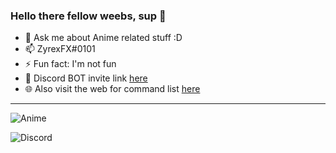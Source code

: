 ### Hello there fellow weebs, sup 👋

- 💬 Ask me about Anime related stuff :D
- 📫 ZyrexFX#0101
- ⚡ Fun fact: I'm not fun
- 🤖 Discord BOT invite link [here](https://discord.com/oauth2/authorize?client_id=753589173486616749&scope=bot&permissions=36891718)
- 🌐 Also visit the web for command list [here](https://zyrexfx.github.io/MeguWeb/)
- - - 
![Anime](https://i.imgur.com/KEfMEAu.gif) 


![Discord](https://discord.c99.nl/widget/theme-2/373404212748484608.png)

